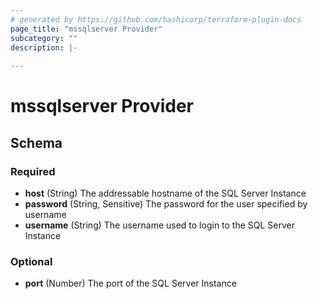 ```yaml
---
# generated by https://github.com/hashicorp/terraform-plugin-docs
page_title: "mssqlserver Provider"
subcategory: ""
description: |-
  
---
```


# mssqlserver Provider





<!-- schema generated by tfplugindocs -->
## Schema

### Required

- **host** (String) The addressable hostname of the SQL Server Instance
- **password** (String, Sensitive) The password for the user specified by username
- **username** (String) The username used to login to the SQL Server Instance

### Optional

- **port** (Number) The port of the SQL Server Instance
